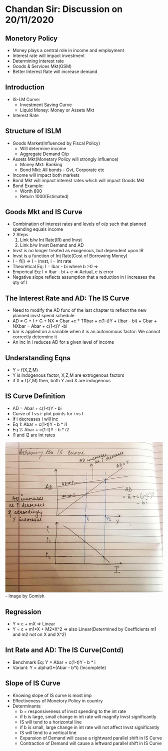 # Chandan Sir: Discussion on 20/11/2020

## Monetory Policy
- Money plays a central role in income and employment
- Interest rate will impact investment
- Determining interest rate
- Goods & Services Mkt(GSM)
- Better Interest Rate will increase demand

## Introduction
- IS-LM Curve: 
	- Investment Saving Curve
	- Liquid Money: Money or Assets Mkt
- Interest Rate

## Structure of ISLM
- Goods Market(Influenced by Fiscal Policy)
	- Will determine income
	- Aggregate Demand O/p
- Assets Mkt(Monetary Policy will strongly influence)
	- Money Mkt: Banking
	- Bond Mkt: All bonds - Gvt, Corporate etc
- Income will impact both markets
- Bond Mkt will impact interest rates which will impact Goods Mkt
- Bond Example:
	- Worth 800
	- Return 1000(Estimated)

## Goods Mkt and IS Curve
- Combination of interest rates and levels of o/p such that planned spending equals income
- 2 Steps
	1. Link b/w Int Rate(IR) and Invst
	2. Link b/w Invst Demand and AD
- Invst is no longer treated as exogenous, but dependent upon IR
- Invst is a function of Int Rate(Cost of Borrowing Money)
- I = f(i) => I = invst, i = int rate
- Theoretical Eq: I = Ibar - bi where b >0 => 
- Emperical Eq: I = Ibar - bi + e => Actual, e is error
- Negative slope reflects assumption that a reduction in i increases the qty of I

## The Interest Rate and AD: The IS Curve
- Need to modify the AD func of the last chapter to reflect the new planned invst spend schedule
- AD = C + I + G + NX = Cbar +c * TRbar + c(1-t)Y + (Ibar - bi) + Gbar + NXbar = Abar + c(1-t)Y -bi
- bar is applied on a variable when it is an autonomous factor: We cannot correctly determine it
- An inc in i reduces AD for a given level of income

## Understanding Eqns
- Y = f(X,Z,M)
- Y is indogenous factor, X,Z,M are extrogenous factors 
- if X = f(Z,M) then, both Y and X are indogenous

## IS Curve Definition
- AD = Abar + c(1-t)Y - bi
- Curve of I vs i: plot points for i vs I
- if i decreases I will inc
- Eq 1: Abar + c(1-t)Y - b * i1
- Eq 2: Abar + c(1-t)Y - b * i2
- i1 and i2 are int rates
<img src="https://github.com/vasudev89/Term2-MEE/blob/master/IS%20Curve.jpeg">
- Image by Gomish

## Regression
- Y = c + mX => Linear
- Y = c + m1\*X + M2\*X^2 => also Linear(Determined by Coefficients m1 and m2 not on X and X^2)

## Int Rate and AD: The IS Curve(Contd)

- Benchmark Eq: Y = Abar + c(1-t)Y - b * i
- Variant: Y = alphaG\*(Abar - b\*i) (Incomplete)

## Slope of IS Curve
- Knowing slope of IS curve is most imp
- Effectiveness of Monetory Policy in country
- Determinants:
	- b = responsiveness of invst spending to the int rate
	- if b is large, small change in int rate will magnify Invst significantly
	- IS will tend to a horizontal line
	- if b is small, large change in int rate will not affect Invst significantly
	- IS will tend to a vertical line
	- Expansion of Demand will cause a rightward parallel shift in IS Curve
	- Contraction of Demand will cause a leftward parallel shift in IS Curve